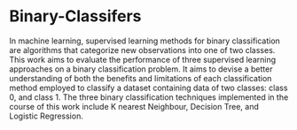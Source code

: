 # Binary-Classifers
In machine learning, supervised learning methods for binary classification are algorithms that categorize new observations into one of two classes. This work aims to evaluate the performance of three supervised learning approaches on a binary classification problem. It aims to devise a better understanding of both the benefits and limitations of each classification method employed to classify a dataset containing data of two classes: class 0, and class 1. The three binary classification techniques implemented in the course of this work include K nearest Neighbour, Decision Tree, and Logistic Regression.
